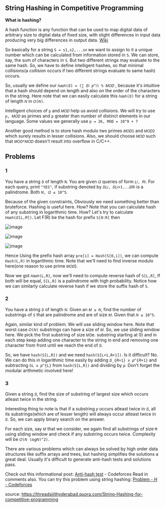 ## String Hashing in Competitive Programming

**What is hashing?**

A hash function is any function that can be used to map digital data of arbitrary size to digital data of fixed size, with slight differences in input data producing very big differences in output data. [Wiki](https://en.wikipedia.org/wiki/Hash_function)

So basically for a string  `S = s1,s2,...s𝑛`  we want to assign to it a unique number which can be calculated from information stored in `S`. We can store, say, the sum of characters in `S`. But two different strings may evaluate to the same hash. So, we have to define intelligent hashes, so that minimal collisions(a collision occurs if two different strings evaluate to same hash) occurs.

So, usually we define our  `ℎ𝑎𝑠ℎ(𝑆) = (∑ 𝑆𝑖 𝑝^𝑖) % 𝑀𝑂𝐷` , because it's intuitive that a hash should depend on length and also on the order of the characters in the string. Here note that we can easily calculate this  `ℎ𝑎𝑠ℎ(𝑆)` for a string of length `𝑁` in  `𝑂(𝑁)`.

Intelligent choices of `p` and `𝑀𝑂𝐷` help us avoid collisions. We will try to use `p, 𝑀𝑂𝐷` as primes and `p` greater than number of distinct elements in our language. Some values we generally use `p = 26, MOD = 10^9 + 7`

Another good method is to store hash modulo two primes `𝑀𝑂𝐷1` and `𝑀𝑂𝐷2` which surely results in lesser collisions. Also, we should choose `𝑀𝑂𝐷` such that  `𝑀𝑂𝐷*𝑀𝑂𝐷`  doesn't result into overflow in C/C++.

## Problems

### 1

You have a string `𝑆` of length `N`. You are given `𝑄` queries of form `𝐿𝑖, 𝑅𝑖`. For each query, print `"YES"`, if substring denoted by `𝑆𝐿𝑖, 𝑆𝐿𝑖+1...𝑆𝑅𝑖` is a palindrome. Both `𝑁, 𝑄 ≤ 10^5`.

Because of the given constraints, Obviously we need something better than bruteforce. Hashing is useful here. How?
Note that you can calculate hash of any substring in logarithmic time. How? Let's try to calculate  `𝐻𝑎𝑠ℎ(𝑆[𝐿,𝑅])`. Let F(R) be the hash for prefix `S[0:R]` then

![image](https://user-images.githubusercontent.com/19663316/118243777-6e298c00-b4bc-11eb-8dc5-a50823acbde3.png)

![image](https://user-images.githubusercontent.com/19663316/118251016-b0ef6200-b4c4-11eb-8398-cc5793822e1a.png)

![image](https://user-images.githubusercontent.com/19663316/118243655-4cc8a000-b4bc-11eb-831d-06696553388a.png)

Hence Using the prefix hash array `pre[i] = Hash(S[0,i])`, we can compute `Hash(L,R)` in logarithmic time. Note that we'll need to find inverse modulo here(one reason to use prime `𝑀𝑂𝐷`).

Now we got `𝐻𝑎𝑠ℎ(L,R)`, now we'll need to compute reverse hash of `S[L,R]`, If both will be equal, `S[L,R]` is a palindrome with high probability. Notice how we can similarly calculate reverse hash if we store the suffix hash of `S`.

### 2
You have a string `𝑆` of length `𝑁`. Given an `𝑀 ≤ 𝑁`, find the number of substrings of `S` that are palindrome and are of size `𝑀`. Given that `𝑁 ≤ 10^5`.

Again, similar kind of problem. We will use sliding window here. Note that worst case `𝑂(𝑁)` substrings can have a size of `𝑀`. So, we use sliding window here. We pick the first substring of size `𝑀`(ie. substring starting at 0) and in each step keep adding one character to the string in end and removing one character from front until we reach the end of `𝑆`.

So, we have `hash(S[L,R])` and we need `hash(S[L+1,R+1])`. Is it difficult? No. We can do this in logarithmic time easily by adding `𝑆_{𝑅+1} x 𝑝^{𝑅+1}` and subtracting `SL x 𝑝^{L}` from `hash(S[L,R])` and dividing by `𝑝`. Don't forget the modular arithmetic involved here!

### 3
Given a string `𝑆`, find the size of substring of largest size which occurs atleast twice in the string.

Interesting thing to note is that if a substring `𝑝` occurs atleast twice in `𝑆`, all its substrings(which are of lesser length) will always occur atleast twice in `𝑆`. So, we can apply binary search on the answer.

For each size, say `𝑀`  that we consider, we again find all substrings of size `M` using sliding window and check if any substring occurs twice. Complexity will be  `𝑂(𝑁 (𝑙𝑜𝑔𝑁)^2)`.

There are various problems which can always be solved by high order data structures like suffix arrays and trees, but hashing simplifies the solutions a great deal. Usually it's difficult to generate anti-hash tests and solutions pass.

Check out this informational post: [Anti-hash test](https://codeforces.com/blog/entry/4898) - Codeforces Read in comments also. You can try this problem using string hashing: [Problem - H - Codeforces](https://codeforces.com/contest/245/problem/H)

source: https://threadsiiithyderabad.quora.com/String-Hashing-for-competitive-programming
